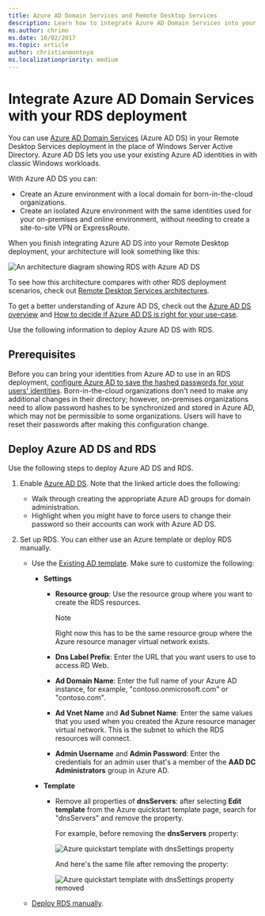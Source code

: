 ```yaml
---
title: Azure AD Domain Services and Remote Desktop Services
description: Learn how to integrate Azure AD Domain Services into your RDS deployment.
ms.author: chrimo
ms.date: 10/02/2017
ms.topic: article
author: christianmontoya
ms.localizationpriority: medium
---
```

# Integrate Azure AD Domain Services with your RDS deployment

You can use [Azure AD Domain Services](/azure/active-directory-domain-services/active-directory-ds-overview) (Azure AD DS) in your Remote Desktop Services deployment in the place of Windows Server Active Directory. Azure AD DS lets you use your existing Azure AD identities in with classic Windows workloads.

With Azure AD DS you can:
- Create an Azure environment with a local domain for born-in-the-cloud organizations.
- Create an isolated Azure environment with the same identities used for your on-premises and online environment, without needing to create a site-to-site VPN or ExpressRoute.

When you finish integrating Azure AD DS into your Remote Desktop deployment, your architecture will look something like this:

![An architecture diagram showing RDS with Azure AD DS](media/aadds-rds.png)

To see how this architecture compares with other RDS deployment scenarios, check out [Remote Desktop Services architectures](desktop-hosting-logical-architecture.md).

To get a better understanding of Azure AD DS, check out the [Azure AD DS overview](/azure/active-directory-domain-services/active-directory-ds-overview) and [How to decide if Azure AD DS is right for your use-case](/azure/active-directory-domain-services/active-directory-ds-comparison).

Use the following information to deploy Azure AD DS with RDS.

## Prerequisites

Before you can bring your identities from Azure AD to use in an RDS deployment, [configure Azure AD to save the hashed passwords for your users' identities](/azure/active-directory-domain-services/active-directory-ds-getting-started-password-sync). Born-in-the-cloud organizations don't need to make any additional changes in their directory; however, on-premises organizations need to allow password hashes to be synchronized and stored in Azure AD, which may not be permissible to some organizations. Users will have to reset their passwords after making this configuration change.

## Deploy Azure AD DS and RDS
Use the following steps to deploy Azure AD DS and RDS.

1. Enable [Azure AD DS](/azure/active-directory-domain-services/active-directory-ds-getting-started). Note that the linked article does the following:
   - Walk through creating the appropriate Azure AD groups for domain administration.
   - Highlight when you might have to force users to change their password so their accounts can work with Azure AD DS.

2. Set up RDS. You can either use an Azure template or deploy RDS manually.
   - Use the [Existing AD template](https://azure.microsoft.com/resources/templates/rds-deployment-existing-ad/). Make sure to customize the following:

     - **Settings**
       - **Resource group**: Use the resource group where you want to create the RDS resources.
         > [!NOTE]
         > Right now this has to be the same resource group where the Azure resource manager virtual network exists.

       - **Dns Label Prefix**: Enter the URL that you want users to use to access RD Web.
       - **Ad Domain Name**: Enter the full name of your Azure AD instance, for example, "contoso.onmicrosoft.com" or "contoso.com".
       - **Ad Vnet Name** and **Ad Subnet Name**: Enter the same values that you used when you created the Azure resource manager virtual network. This is the subnet to which the RDS resources will connect.
       - **Admin Username** and **Admin Password**: Enter the credentials for an admin user that's a member of the **AAD DC Administrators** group in Azure AD.

     - **Template**
        - Remove all properties of **dnsServers**: after selecting **Edit template** from the Azure quickstart template page, search for "dnsServers" and remove the property.

           For example, before removing the **dnsServers** property:

           ![Azure quickstart template with dnsSettings property](media/rds-remove-dnssettings-before.png)

           And here's the same file after removing the property:

           ![Azure quickstart template with dnsSettings property removed](media/rds-remove-dnssettings-after.png)

   - [Deploy RDS manually](rds-deploy-infrastructure.md).

